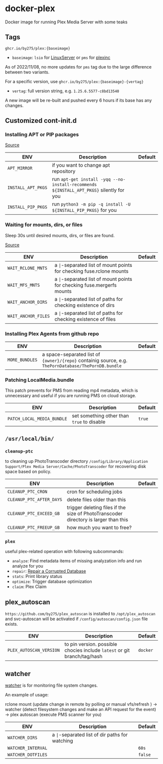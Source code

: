 # docker-plex

Docker image for running Plex Media Server with some teaks

## Tags

`ghcr.io/by275/plex:{baseimage}`

* `baseimage`: `lsio` for [LinuxServer](https://github.com/linuxserver/docker-plex) or `pms` for [plexinc](https://github.com/plexinc/pms-docker)

As of 2022/11/08, no more updates for `pms` tag due to the large difference between two variants.

For a specific version, use `ghcr.io/by275/plex:{baseimage}-{vertag}`

* `vertag`: full version string, e.g. `1.25.6.5577-c8bd13540`

A new image will be re-built and pushed every 6 hours if its base has any changes.

## Customized cont-init.d

### Installing APT or PIP packages

[Source](https://raw.githubusercontent.com/by275/docker-base/main/_/etc/cont-init.d/install-pkg)

 ENV  | Description  | Default  |
|---|---|---|
| `APT_MIRROR`  | if you want to change apt repository |  |
| `INSTALL_APT_PKGS`  | run `apt-get install -yqq --no-install-recommends ${INSTALL_APT_PKGS}` silently for you |  |
| `INSTALL_PIP_PKGS`  | run `python3 -m pip -q install -U ${INSTALL_PIP_PKGS}` for you |  |

### Waiting for mounts, dirs, or files

Sleep 30s until desired mounts, dirs, or files are found.

[Source](https://raw.githubusercontent.com/by275/docker-base/main/_/etc/cont-init.d/wait-for-mnt)

 ENV  | Description  | Default  |
|---|---|---|
| `WAIT_RCLONE_MNTS`  | a `\|`-separated list of mount points for checking fuse.rclone mounts |  |
| `WAIT_MFS_MNTS`  | a `\|`-separated list of mount points for checking fuse.mergerfs mounts |  |
| `WAIT_ANCHOR_DIRS`  | a `\|`-separated list of paths for checking existence of dirs |  |
| `WAIT_ANCHOR_FILES`  | a `\|`-separated list of paths for checking existence of files |  |

### Installing Plex Agents from github repo

 ENV  | Description  | Default  |
|---|---|---|
| `MORE_BUNDLES`  | a space-separated list of `{owner}/{repo}` containig source, e.g. `ThePornDatabase/ThePornDB.bundle` |  |

### Patching LocalMedia.bundle

This patch prevents for PMS from reading mp4 metadata, which is unnecessary and useful if you are running PMS on cloud storage.

ENV  | Description  | Default  |
|---|---|---|
| `PATCH_LOCAL_MEDIA_BUNDLE`  | set something other than `true` to disable | `true` |

## `/usr/local/bin/`

### `cleanup-ptc`

to cleaning up PhotoTranscoder directory `/config/Library/Application Support/Plex Media Server/Cache/PhotoTranscoder` for recovering disk space based on policy.

ENV  | Description  | Default  |
|---|---|---|
| `CLEANUP_PTC_CRON`  | cron for scheduling jobs |  |
| `CLEANUP_PTC_AFTER_DAYS`  | delete files older than this |  |
| `CLEANUP_PTC_EXCEED_GB`  | trigger deleting files if the size of PhotoTranscoder directory is larger than this |  |
| `CLEANUP_PTC_FREEUP_GB`  | how much you want to free? |  |

### `plex`

useful plex-related operation with following subcommands:

* `analyze`: Find metadata items of missing analyzation info and run analyze for you
* `repair`: [Repair a Corrupted Database](https://support.plex.tv/articles/repair-a-corrupted-database/)
* `stats`: Print library status
* `optimize`: Trigger database optimization
* `claim`: Plex Claim

## plex_autoscan

`https://github.com/by275/plex_autoscan` is installed to `/opt/plex_autoscan` and svc-autoscan will be activated if `/config/autoscan/config.json` file exists.

ENV  | Description  | Default  |
|---|---|---|
| `PLEX_AUTOSCAN_VERSION`  | to pin version. possible chocies include `latest` or git branch/tag/hash | `docker` |

## watcher

[watcher](https://github.com/radovskyb/watcher) is for monitoring file system changes.

An example of usage:

rclone mount (update change in remote by polling or manual vfs/refresh ) -> watcher (detect filesystem changes and make an API request for the event) -> plex autoscan (execute PMS scanner for you)

ENV  | Description  | Default  |
|---|---|---|
| `WATCHER_DIRS`  | a `\|`-separated list of dir paths for watching |  |
| `WATCHER_INTERVAL`  |  | `60s` |
| `WATCHER_DOTFILES`  |  | `false` |
